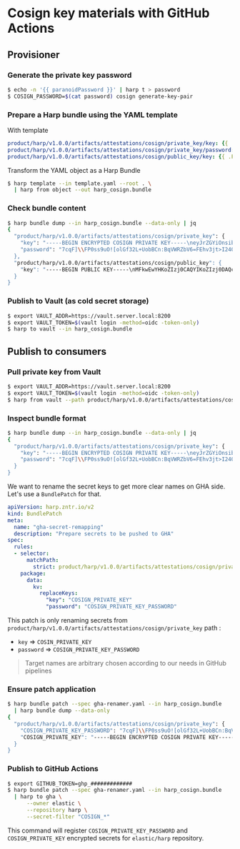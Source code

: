 # Cosign key materials with GitHub Actions

## Provisioner

### Generate the private key password

```sh
$ echo -n '{{ paranoidPassword }}' | harp t > password
$ COSIGN_PASSWORD=$(cat password) cosign generate-key-pair
```

### Prepare a Harp bundle using the YAML template

With template

```yaml
product/harp/v1.0.0/artifacts/attestations/cosign/private_key/key: {{ .Files.Get "cosign.key" | toYaml }}
product/harp/v1.0.0/artifacts/attestations/cosign/private_key/password: {{ .Files.Get "password" | toYaml }}
product/harp/v1.0.0/artifacts/attestations/cosign/public_key/key: {{ .Files.Get "cosign.pub" | toYaml }}
```

Transform the YAML object as a Harp Bundle

```sh
$ harp template --in template.yaml --root . \
  | harp from object --out harp_cosign.bundle
```

### Check bundle content

```sh
$ harp bundle dump --in harp_cosign.bundle --data-only | jq
{
  "product/harp/v1.0.0/artifacts/attestations/cosign/private_key": {
    "key": "-----BEGIN ENCRYPTED COSIGN PRIVATE KEY-----\neyJrZGYiOnsibmFtZSI6InNjcnlwdCIsInBhcmFtcyI6eyJOIjozMjc2OCwiciI6\nOCwicCI6MX0sInNhbHQiOiJORWY0SzZ3VWZRWW1Ya3FySXB0WStLd3VHcnBJSkZ4\nUUNJQzA3cGVndkZrPSJ9LCJjaXBoZXIiOnsibmFtZSI6Im5hY2wvc2VjcmV0Ym94\nIiwibm9uY2UiOiJxOXlEbUNUa2t1bi9jWjV4Mzc5Vlh4WDBSTmgrc2djeSJ9LCJj\naXBoZXJ0ZXh0IjoiN1NIWjZMbkdpS0NiUUhuWG1ZamFxV0YrUzI5NXhhc3ZWOVJ4\ndzVFNXJmM0FRa2lCZVNOSVE2RlpMSExsaDNkdGhFdi82NzJ3V2VBM3dHNHBRZEx4\nUU54aWQ4b0MzRURZNkNtM3laaDRyZGhqUUNsTlVxVmhCWTlCSUxud1JsOE5nVm9s\na2RiazVHZVFyQUF1SG5uSks1RDQ1dUlUS0k0YWIzRzN3amF3WUx3azVjNXYydDhJ\najFMWjVyRlNZamNkMXBYc3Bveml0eU56RkE9PSJ9\n-----END ENCRYPTED COSIGN PRIVATE KEY-----\n",
    "password": "7cqF]\\FP0ss9uO![olGf32L+UobBCn:BqVWRZbV6=FEhv3jt>I240Ew)SYwe`ncD"
  },
  "product/harp/v1.0.0/artifacts/attestations/cosign/public_key": {
    "key": "-----BEGIN PUBLIC KEY-----\nMFkwEwYHKoZIzj0CAQYIKoZIzj0DAQcDQgAESUVHp/bUkwMfoM3swWUbBgMt80o2\nx93ZquFX+D/8DBhcR+DWQSebyqsl/YEenL1GeLWmdCKSNROmvjnBV6N7uA==\n-----END PUBLIC KEY-----\n"
  }
}
```

### Publish to Vault (as cold secret storage)

```sh
$ export VAULT_ADDR=https://vault.server.local:8200
$ export VAULT_TOKEN=$(vault login -method=oidc -token-only)
$ harp to vault --in harp_cosign.bundle
```

## Publish to consumers

### Pull private key from Vault

```sh
$ export VAULT_ADDR=https://vault.server.local:8200
$ export VAULT_TOKEN=$(vault login -method=oidc -token-only)
$ harp from vault --path product/harp/v1.0.0/artifacts/attestations/cosign/private_key --out harp_cosign.bundle
```

### Inspect bundle format

```sh
$ harp bundle dump --in harp_cosign.bundle --data-only | jq
{
  "product/harp/v1.0.0/artifacts/attestations/cosign/private_key": {
    "key": "-----BEGIN ENCRYPTED COSIGN PRIVATE KEY-----\neyJrZGYiOnsibmFtZSI6InNjcnlwdCIsInBhcmFtcyI6eyJOIjozMjc2OCwiciI6\nOCwicCI6MX0sInNhbHQiOiJORWY0SzZ3VWZRWW1Ya3FySXB0WStLd3VHcnBJSkZ4\nUUNJQzA3cGVndkZrPSJ9LCJjaXBoZXIiOnsibmFtZSI6Im5hY2wvc2VjcmV0Ym94\nIiwibm9uY2UiOiJxOXlEbUNUa2t1bi9jWjV4Mzc5Vlh4WDBSTmgrc2djeSJ9LCJj\naXBoZXJ0ZXh0IjoiN1NIWjZMbkdpS0NiUUhuWG1ZamFxV0YrUzI5NXhhc3ZWOVJ4\ndzVFNXJmM0FRa2lCZVNOSVE2RlpMSExsaDNkdGhFdi82NzJ3V2VBM3dHNHBRZEx4\nUU54aWQ4b0MzRURZNkNtM3laaDRyZGhqUUNsTlVxVmhCWTlCSUxud1JsOE5nVm9s\na2RiazVHZVFyQUF1SG5uSks1RDQ1dUlUS0k0YWIzRzN3amF3WUx3azVjNXYydDhJ\najFMWjVyRlNZamNkMXBYc3Bveml0eU56RkE9PSJ9\n-----END ENCRYPTED COSIGN PRIVATE KEY-----\n",
    "password": "7cqF]\\FP0ss9uO![olGf32L+UobBCn:BqVWRZbV6=FEhv3jt>I240Ew)SYwe`ncD"
  }
}
```

We want to rename the secret keys to get more clear names on GHA side.
Let's use a `BundlePatch` for that.

```yaml
apiVersion: harp.zntr.io/v2
kind: BundlePatch
meta:
  name: "gha-secret-remapping"
  description: "Prepare secrets to be pushed to GHA"
spec:
  rules:
  - selector:
      matchPath:
        strict: product/harp/v1.0.0/artifacts/attestations/cosign/private_key
    package:
      data:
        kv:
          replaceKeys:
            "key": "COSIGN_PRIVATE_KEY"
            "password": "COSIGN_PRIVATE_KEY_PASSWORD"
```

This patch is only renaming secrets from `product/harp/v1.0.0/artifacts/attestations/cosign/private_key` path :

* `key` ⇒ `COSIN_PRIVATE_KEY`
* `password` ⇒ `COSIGN_PRIVATE_KEY_PASSWORD`

> Target names are arbitrary chosen according to our needs in GitHub pipelines

### Ensure patch application

```sh
$ harp bundle patch --spec gha-renamer.yaml --in harp_cosign.bundle
  | harp bundle dump --data-only
{
  "product/harp/v1.0.0/artifacts/attestations/cosign/private_key": {
    "COSIGN_PRIVATE_KEY_PASSWORD": "7cqF]\\FP0ss9uO![olGf32L+UobBCn:BqVWRZbV6=FEhv3jt>I240Ew)SYwe`ncD",
    "COSIGN_PRIVATE_KEY": "-----BEGIN ENCRYPTED COSIGN PRIVATE KEY-----\neyJrZGYiOnsibmFtZSI6InNjcnlwdCIsInBhcmFtcyI6eyJOIjozMjc2OCwiciI6\nOCwicCI6MX0sInNhbHQiOiJORWY0SzZ3VWZRWW1Ya3FySXB0WStLd3VHcnBJSkZ4\nUUNJQzA3cGVndkZrPSJ9LCJjaXBoZXIiOnsibmFtZSI6Im5hY2wvc2VjcmV0Ym94\nIiwibm9uY2UiOiJxOXlEbUNUa2t1bi9jWjV4Mzc5Vlh4WDBSTmgrc2djeSJ9LCJj\naXBoZXJ0ZXh0IjoiN1NIWjZMbkdpS0NiUUhuWG1ZamFxV0YrUzI5NXhhc3ZWOVJ4\ndzVFNXJmM0FRa2lCZVNOSVE2RlpMSExsaDNkdGhFdi82NzJ3V2VBM3dHNHBRZEx4\nUU54aWQ4b0MzRURZNkNtM3laaDRyZGhqUUNsTlVxVmhCWTlCSUxud1JsOE5nVm9s\na2RiazVHZVFyQUF1SG5uSks1RDQ1dUlUS0k0YWIzRzN3amF3WUx3azVjNXYydDhJ\najFMWjVyRlNZamNkMXBYc3Bveml0eU56RkE9PSJ9\n-----END ENCRYPTED COSIGN PRIVATE KEY-----\n"
  }
}
```

### Publish to GitHub Actions

```sh
$ export GITHUB_TOKEN=ghp_#############
$ harp bundle patch --spec gha-renamer.yaml --in harp_cosign.bundle
  | harp to gha \
      --owner elastic \
      --repository harp \
      --secret-filter "COSIGN_*"
```

This command will register `COSIGN_PRIVATE_KEY_PASSWORD` and `COSIGN_PRIVATE_KEY`
encrypted secrets for `elastic/harp` repository.
